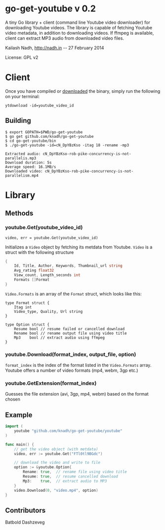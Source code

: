 # go-get-youtube v 0.2
A tiny Go library + client (command line Youtube video downloader) for downloading Youtube videos. The library is capable of fetching Youtube video metadata, in addition to downloading videos. If ffmpeg is available, client can extract MP3 audio from downloaded video files.

Kailash Nadh, http://nadh.in --
27 February 2014

License: GPL v2

# Client
Once you have compiled or [downloaded](https://github.com/knadh/go-get-youtube/releases) the binary, simply run the following on your terminal:

`ytdownload -id=youtube_video_id`

## Building
```
$ export GOPATH=$PWD/go-get-youtube
$ go get github.com/knadh/go-get-youtube
$ cd go-get-youtube/bin
$ ./go-get-youtube -id=cN_DpYBzKso -itag 18 -rename -mp3

Extracted audio: cN_DpYBzKso-rob-pike-concurrency-is-not-parallelis.mp3
Download duration: 5s
Average speed: 16.1MB/s
Downloaded video: cN_DpYBzKso-rob-pike-concurrency-is-not-parallelism.mp4
```
# Library

## Methods

### youtube.Get(youtube_video_id)
`video, err = youtube.Get(youtube_video_id)`

Initializes a `Video` object by fetching its metdata from Youtube. `Video` is a struct with the following structure

```go
{
	Id, Title, Author, Keywords, Thumbnail_url string
	Avg_rating float32
	View_count,	Length_seconds int
	Formats []Format
}
```

`Video.Formats` is an array of the `Format` struct, which looks like this:

```
type Format struct {
	Itag int
	Video_type, Quality, Url string
}

type Option struct {
	Resume bool // resume failed or cancelled download
	Rename bool // rename output file using video title
	Mp3    bool // extract audio using ffmpeg
}
```

### youtube.Download(format_index, output_file, option)
`format_index` is the index of the format listed in the `Video.Formats` array. Youtube offers a number of video formats (mp4, webm, 3gp etc.)

### youtube.GetExtension(format_index)
Guesses the file extension (avi, 3gp, mp4, webm) based on the format chosen

## Example
```go
import (
	youtube "github.com/knadh/go-get-youtube/youtube"
)

func main() {
	// get the video object (with metdata)
	video, err := youtube.Get("FTl0tl9BGdc")

	// download the video and write to file
	option := &youtube.Option{
		Rename: true,  // rename file using video title
		Resume: true,  // resume cancelled download
		Mp3:    true,  // extract audio to MP3
	}
	video.Download(0, "video.mp4", option)
}
```


## Contributors

Batbold Dashzeveg
